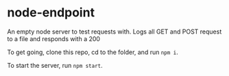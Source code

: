 # node-endpoint
An empty node server to test requests with. Logs all GET and POST request to a file and responds with a 200

To get going, clone this repo, cd to the folder, and run `npm i`.

To start the server, run `npm start`.
